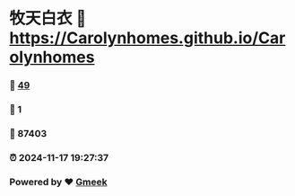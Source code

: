 # 牧天白衣 :link: https://Carolynhomes.github.io/Carolynhomes 
### :page_facing_up: [49](https://Carolynhomes.github.io/Carolynhomes/tag.html) 
### :speech_balloon: 1 
### :hibiscus: 87403 
### :alarm_clock: 2024-11-17 19:27:37 
### Powered by :heart: [Gmeek](https://github.com/Meekdai/Gmeek)
